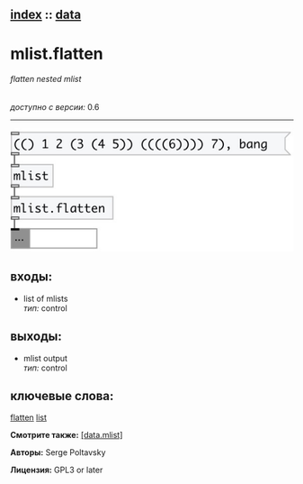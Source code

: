 [index](index.html) :: [data](category_data.html)
---

# mlist.flatten

###### flatten nested mlist

*доступно с версии:* 0.6

---




[![example](../examples/img/mlist.flatten.jpg)](../examples/pd/mlist.flatten.pd)









## входы:

* list of mlists<br>
_тип:_ control



## выходы:

* mlist output<br>
_тип:_ control



## ключевые слова:

[flatten](keywords/flatten.html)
[list](keywords/list.html)



**Смотрите также:**
[\[data.mlist\]](data.mlist.html)




**Авторы:** Serge Poltavsky




**Лицензия:** GPL3 or later





